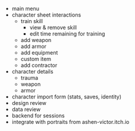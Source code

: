 - main menu
- character sheet interactions
  - train skill
    - view & remove skill
    - edit time remaining for training
  - add weapon
  - add armor
  - add equipment
  - custom item
  - add contractor
- character details
  - trauma
  - weapon
  - armor
- character import form (stats, saves, identity)
- design review
- data review
- backend for sessions
- integrate with portraits from ashen-victor.itch.io